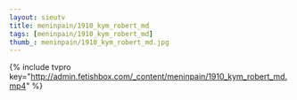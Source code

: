 ```yaml
--- 
layout: sieutv
title: meninpain/1910_kym_robert_md
tags: [meninpain/1910_kym_robert_md]
thumb_: meninpain/1910_kym_robert_md.jpg
---
```

{% include tvpro key="http://admin.fetishbox.com/_content/meninpain/1910_kym_robert_md.mp4" %} 
